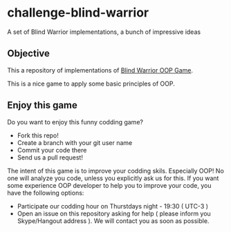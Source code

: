 challenge-blind-warrior
=======================

A set of Blind Warrior implementations, a bunch of impressive ideas

## Objective
This a repository of implementations of [Blind Warrior OOP Game](https://gist.github.com/miere/f6b10b0e1ef433f6cf14).

This is a nice game to apply some basic principles of OOP.

## Enjoy this game
Do you want to enjoy this funny codding game?
* Fork this repo!
* Create a branch with your git user name
* Commit your code there
* Send us a pull request!

The intent of this game is to improve your codding skils. Especially OOP!
No one will analyze you code, unless you explicitly ask us for this. If you want some
experience OOP developer to help you to improve your code, you have the following options:
* Participate our codding hour on Thurstdays night - 19:30 ( UTC-3 )
* Open an issue on this repository asking for help ( please inform you Skype/Hangout address ). We will contact you as soon as possible.

